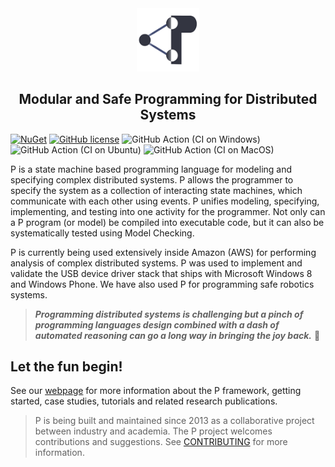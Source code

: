 <div align="center">
  <img src="images/icon.png" width="20%">
  <h2>Modular and Safe Programming for Distributed Systems</h2>
</div>

[![NuGet](https://img.shields.io/nuget/v/p.svg)](https://www.nuget.org/packages/P/)
[![GitHub license](https://img.shields.io/badge/license-MIT-blue.svg)](https://raw.githubusercontent.com/p-org/P/master/LICENSE.txt)
![GitHub Action (CI on Windows)](https://github.com/p-org/P/workflows/CI%20on%20Windows/badge.svg)
![GitHub Action (CI on Ubuntu)](https://github.com/p-org/P/workflows/CI%20on%20Ubuntu/badge.svg)
![GitHub Action (CI on MacOS)](https://github.com/p-org/P/workflows/CI%20on%20MacOS/badge.svg)

P is a state machine based programming language for modeling and specifying complex distributed systems. P allows the programmer to specify the system as a collection of interacting state machines, which communicate with each other using events. P unifies modeling, specifying, implementing, and testing into one activity for the programmer. Not only can a P program (or model) be compiled into executable code, but it can also be systematically tested using Model Checking. 


P is currently being used extensively inside Amazon (AWS) for performing analysis of complex distributed systems.
P was used to implement and validate the USB device driver stack that ships with Microsoft Windows 8 and Windows Phone.
We have also used P for programming safe robotics systems.

> **_Programming distributed systems is challenging but a pinch of programming languages design combined with a dash of automated reasoning can go a long way in bringing the joy back._** :cowboy_hat_face:


## Let the fun begin!

See our [webpage](http://p-org.github.io/P/) for more information about the P framework, getting started, 
case studies, tutorials and related research publications.


 > P is being built and maintained since 2013 as a collaborative project between industry and academia. The P project welcomes contributions and suggestions. See [CONTRIBUTING](CONTRIBUTING.md) for more information.





